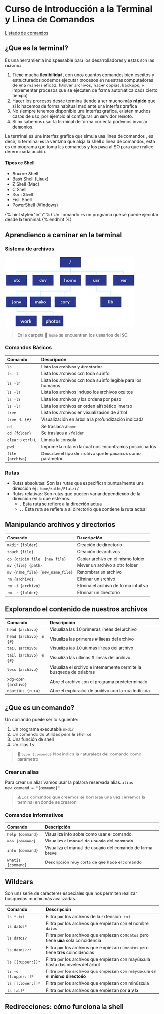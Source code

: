 # Curso de Introducción a la Terminal y Linea de Comandos

[Listado de comandos](https://static.platzi.com/media/public/uploads/command-line-cheat-sheet_f2552bde-3bb0-4b1c-a1a7-dbd40095fa4f.pdf)

## ¿Qué es la terminal? 

Es una herramienta indispensable para los desarrolladores y estas son las razones

1. Tiene mucha **flexibilidad,** con unos cuantos comandos bien escritos y estructurados podemos ejecutar procesos en nuestras computadoras de una manera eficaz. \(Mover archivos, hacer copias, backups, o implementar procesos que se ejecuten de forma automática cada cierto tiempo\)
2. Hacer los procesos desde terminal tiende a ser mucho más **rápido** que si lo hacemos de forma habitual mediante una interfaz grafica 
3. No siempre tenemos disponible una interfaz grafica, existen muchos casos de uso, por ejemplo al configurar un servidor remoto.
4. Si no sabemos usar la terminal de forma correcta podemos invocar demonios.

La terminal es una interfaz grafica que simula una linea de comandos , es decir, la terminal es la ventana que aloja la shell o linea de comandos, esta es un programa que toma los comandos y los pasa al SO para que realice determinada acción.

#### Tipos de Shell

* Bourne Shell
* Bash Shell \(Linux\)
* Z Shell \(Mac\)
* C Shell
* Korn Shell
* Fish Shell
* PowerShell \(Windows\) 

{% hint style="info" %}
Un comando es un programa que se puede ejecutar desde la terminal.
{% endhint %}

## Aprendiendo a caminar en la terminal

### Sistema de archivos

![](../.gitbook/assets/image%20%2814%29.png)

> En la carpeta 📁 `home` se encuentran los usuarios del SO.

### Comandos Básicos

| Comando | Descripción |
| :--- | :--- |
| `ls` | Lista los archivos y directorios. |
| `ls -l` | Lista los archivos con toda su info |
| `ls -lh` | Lista los archivos con toda su info legible para los humanos |
| `ls -la` | Lista los archivos incluso los archivos ocultos |
| `ls -lS` | Lista los archivos y los ordena por peso |
| `ls -lr` | Lista los archivos en orden alfabético inverso |
| `tree` | Lista los archivos en visualización de árbol |
| `tree -L {#}` | Visualización en árbol a la profundización indicada |
| `cd` | Se traslada a`home` |
| `cd {folder}` | Se traslada a `/folder` |
| `clear` o `ctrl+L` | Limpia la consola |
| `pwd` | Imprime la ruta en la cual nos encontramos posicionados |
| `file {archivo}` | Describe el tipo de archivo que le pasamos como parámetro |

### Rutas

* Rutas absolutas: Son las rutas que especifican puntualmente una dirección ej : `home/kathe/Platzi/`
* Rutas relativas: Son rutas que pueden variar dependiendo de la dirección en la que estemos. 
  * `.` Esta ruta se refiere a la dirección actual
  * `..` Esta ruta se refiere a al directorio que contiene la ruta actual

## Manipulando archivos y directorios

| Comando | Descripción |
| :--- | :--- |
| `mkdir {folder}` | Creación de directorio |
| `touch {file}` | Creación de archivos |
| `cp {origin_file} {new_file}` | Copiar archivo en el mismo folder |
| `mv {file} {path}` | Mover un archivo a otro folder |
| `mv {name_file} {new_name_file}` | Renombrar un archivo |
| `rm {archivo}` | Eliminar un archivo |
| `rm -i {archivo}` | Elimina el archivo de forma intuitiva |
| `rm -r {folder}` | Eliminar un directorio |

## Explorando el contenido de nuestros archivos

| Comando | Descripción |
| :--- | :--- |
| `head {archivo}` | Visualiza las 10 primeras líneas del archivo |
| `head {archivo} -n {#}` | Visualiza las primeras \# líneas del archivo |
| `tail {archivo}` | Visualiza las 10 ultimas líneas del archivo |
| `tail {archivo} -n {#}` | Visualiza las ultimas \# líneas del archivo |
| `less {archivo}` | Visualiza el srchivo e internamente permite la busqueda de palabras |
| `xdg-open {archivo}` | Abre el archivo con el programa predeterminado  |
| `nautilus {ruta}` | Abre el explorador de archivo con la ruta indicada |

## ¿Qué es un comando?

Un comando puede ser lo siguiente:

1. Un programa executable `mkdir`
2. Un comando de utilidad para la shell `cd`
3. Una función de shell 
4. Un alias `ls`

> 🔔 `type {comando}` Nos indica la naturaleza del comando como parámetro

### Crear un alias

Para crear un alias vamos usar la palabra reservada alias. `alias new_command = "{command}"`

> ⚠Los comandos que creemos se borraran una vez cerremos la terminal en donde se crearon

### Comandos informativos

| Comando | Descripción |
| :--- | :--- |
| `help {command}` | Visualiza info sobre como usar el comando. |
| `man {command}` | Visualiza el manual de usuario del comando |
| `info {command}` | Visualiza el manual de usuario del comando de forma breve |
| `whatis {command}` | Descripción muy corta de que hace el comando |

## Wildcars

Son una serie de caracteres especiales que nos permiten realizar búsquedas mucho más avanzadas.

| Comando | Descripción |
| :--- | :--- |
| `ls *.txt` | Filtra por los archivos de la extensión `.txt` |
| `ls datos*` | Filtra por los archivos que empiezan con el nombre `datos` |
| `ls datos?` | Filtra por los archivos que empiezan con`datos` pero tiene **una** sola coincidencia |
| `ls datos???` | Filtra por los archivos que empiezan con`datos` pero tiene **tres** coincidencias |
| `ls [[:upper:]]*` | Filtra por los archivos que empiezan con mayúscula hasta dos niveles del árbol |
| `ls -d [[:upper:]]*` | Filtra por los archivos que empiezan con mayúscula en el **mismo directorio** |
| `ls [[:lower:]]*` | Filtra por los archivos que empiezan con minúscula |
| `ls [ab]*` | Filtra por los archivos que empiezan por **a y b** |

## Redirecciones: cómo funciona la shell

